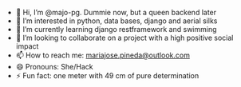 - 👋 Hi, I’m @majo-pg. Dummie now, but a queen backend later 
- 👀 I’m interested in python, data bases, django and aerial silks 
- 🌱 I’m currently learning django restframework and swimming
- 💞️ I’m looking to collaborate on a project with a high positive social impact 
- 📫 How to reach me: mariajose.pineda@outlook.com
- 😄 Pronouns: She/Hack
- ⚡ Fun fact: one meter with 49 cm of pure determination

<!---
majo-pg/majo-pg is a ✨ special ✨ repository because its `README.md` (this file) appears on your GitHub profile.
You can click the Preview link to take a look at your changes.
--->
